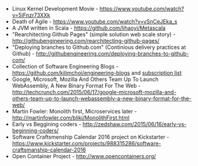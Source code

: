 - Linux Kernel Development Movie - https://www.youtube.com/watch?v=5iFnzr73XXk
- Death of Agile - https://www.youtube.com/watch?v=vSnCeJEka_s
- A JVM written in Scala - https://github.com/lihaoyi/Metascala
- "Rearchitecting Github Pages" (simple solution web scale story) - http://githubengineering.com/rearchitecting-github-pages/
- "Deploying branches to Github.com" (Continious delivery practices at Github) - http://githubengineering.com/deploying-branches-to-github-com/
- Collection of Software Engineering Blogs - https://github.com/kilimchoi/engineering-blogs and [subscription list](http://www.slicedham.co/)
- Google, Microsoft, Mozilla And Others Team Up To Launch WebAssembly, A New Binary Format For The Web - http://techcrunch.com/2015/06/17/google-microsoft-mozilla-and-others-team-up-to-launch-webassembly-a-new-binary-format-for-the-web/
- Martin Fowler: Monolith first, Microservices later - http://martinfowler.com/bliki/MonolithFirst.html
- Early vs Beggining coders - http://zedshaw.com/2015/06/16/early-vs-beginning-coders/
- Software Craftsmenship Calendar 2016 project on Kickstarter - https://www.kickstarter.com/projects/988315286/software-craftsmanship-calendar-2016
- Open Container Project - http://www.opencontainers.org/
